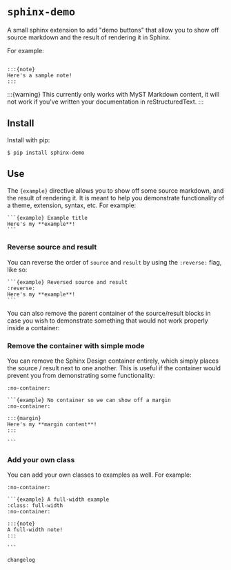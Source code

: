 # `sphinx-demo`

A small sphinx extension to add "demo buttons" that allow you to show off source markdown and the result of rendering it in Sphinx.

For example:

```{example} Showing off a note directive

:::{note}
Here's a sample note!
:::
```

:::{warning}
This currently only works with MyST Markdown content, it will not work if you've written your documentation in reStructuredText.
:::

## Install

Install with pip:

```console
$ pip install sphinx-demo
```

## Use

The `{example}` directive allows you to show off some source markdown, and the result of rendering it.
It is meant to help you demonstrate functionality of a theme, extension, syntax, etc.
For example:

````{example} Using the example directive
```{example} Example title
Here's my **example**!
```
````

### Reverse source and result

You can reverse the order of `source` and `result` by using the `:reverse:` flag, like so:

````{example}
```{example} Reversed source and result
:reverse:
Here's my **example**!
```
````

You can also remove the parent container of the source/result blocks in case you wish to demonstrate something that would not work properly inside a container:

### Remove the container with simple mode

You can remove the Sphinx Design container entirely, which simply places the source / result next to one another.
This is useful if the container would prevent you from demonstrating some functionality:

````{example}
:no-container:

```{example} No container so we can show off a margin
:no-container:

:::{margin}
Here's my **margin content**!
:::

```
````

### Add your own class

You can add your own classes to examples as well.
For example:

````{example}
:no-container:

```{example} A full-width example
:class: full-width
:no-container:

:::{note}
A full-width note!
:::

```
````

```{toctree}
changelog
```
